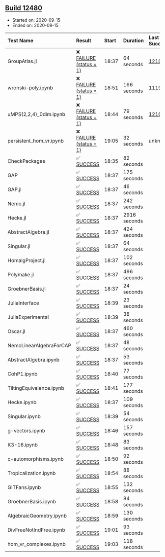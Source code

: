 ## [Build 12480](https://oscarci.mathematik.uni-kl.de/job/oscar/12480/)

* Started on: 2020-09-15
* Ended on: 2020-09-15

| Test Name    | Result | Start | Duration | Last Success | First Failure |
|:-------------|:-------|:------|:---------|:-------------|:--------------|
| GroupAtlas.jl | ❌ [FAILURE (status = 1)](https://oscarci.mathematik.uni-kl.de/job/oscar/12480/artifact/logs/build-12480/GroupAtlas.jl.log) | 18:37 | 64 seconds | [12167](https://oscarci.mathematik.uni-kl.de/job/oscar/12167/) | [12168](https://oscarci.mathematik.uni-kl.de/job/oscar/12168/) |
| wronski-poly.ipynb | ❌ [FAILURE (status = 1)](https://oscarci.mathematik.uni-kl.de/job/oscar/12480/artifact/logs/build-12480/wronski-poly.ipynb.log) | 18:51 | 166 seconds | [11192](https://oscarci.mathematik.uni-kl.de/job/oscar/11192/) | [11193](https://oscarci.mathematik.uni-kl.de/job/oscar/11193/) |
| uMPS(2,2,4)_0dim.ipynb | ❌ [FAILURE (status = 1)](https://oscarci.mathematik.uni-kl.de/job/oscar/12480/artifact/logs/build-12480/uMPS-2-2-4-_0dim.ipynb.log) | 18:44 | 79 seconds | [12167](https://oscarci.mathematik.uni-kl.de/job/oscar/12167/) | [12168](https://oscarci.mathematik.uni-kl.de/job/oscar/12168/) |
| persistent_hom_vr.ipynb | ❌ [FAILURE (status = 1)](https://oscarci.mathematik.uni-kl.de/job/oscar/12480/artifact/logs/build-12480/persistent_hom_vr.ipynb.log) | 19:05 | 32 seconds | unknown | unknown |
| CheckPackages | ✅ [SUCCESS](https://oscarci.mathematik.uni-kl.de/job/oscar/12480/artifact/logs/build-12480/CheckPackages.log) | 18:35 | 82 seconds |  |  |
| GAP | ✅ [SUCCESS](https://oscarci.mathematik.uni-kl.de/job/oscar/12480/artifact/logs/build-12480/GAP.log) | 18:37 | 175 seconds |  |  |
| GAP.jl | ✅ [SUCCESS](https://oscarci.mathematik.uni-kl.de/job/oscar/12480/artifact/logs/build-12480/GAP.jl.log) | 18:37 | 46 seconds |  |  |
| Nemo.jl | ✅ [SUCCESS](https://oscarci.mathematik.uni-kl.de/job/oscar/12480/artifact/logs/build-12480/Nemo.jl.log) | 18:37 | 242 seconds |  |  |
| Hecke.jl | ✅ [SUCCESS](https://oscarci.mathematik.uni-kl.de/job/oscar/12480/artifact/logs/build-12480/Hecke.jl.log) | 18:37 | 2916 seconds |  |  |
| AbstractAlgebra.jl | ✅ [SUCCESS](https://oscarci.mathematik.uni-kl.de/job/oscar/12480/artifact/logs/build-12480/AbstractAlgebra.jl.log) | 18:37 | 424 seconds |  |  |
| Singular.jl | ✅ [SUCCESS](https://oscarci.mathematik.uni-kl.de/job/oscar/12480/artifact/logs/build-12480/Singular.jl.log) | 18:37 | 64 seconds |  |  |
| HomalgProject.jl | ✅ [SUCCESS](https://oscarci.mathematik.uni-kl.de/job/oscar/12480/artifact/logs/build-12480/HomalgProject.jl.log) | 18:37 | 102 seconds |  |  |
| Polymake.jl | ✅ [SUCCESS](https://oscarci.mathematik.uni-kl.de/job/oscar/12480/artifact/logs/build-12480/Polymake.jl.log) | 18:37 | 496 seconds |  |  |
| GroebnerBasis.jl | ✅ [SUCCESS](https://oscarci.mathematik.uni-kl.de/job/oscar/12480/artifact/logs/build-12480/GroebnerBasis.jl.log) | 18:37 | 24 seconds |  |  |
| JuliaInterface | ✅ [SUCCESS](https://oscarci.mathematik.uni-kl.de/job/oscar/12480/artifact/logs/build-12480/JuliaInterface.log) | 18:39 | 23 seconds |  |  |
| JuliaExperimental | ✅ [SUCCESS](https://oscarci.mathematik.uni-kl.de/job/oscar/12480/artifact/logs/build-12480/JuliaExperimental.log) | 18:39 | 38 seconds |  |  |
| Oscar.jl | ✅ [SUCCESS](https://oscarci.mathematik.uni-kl.de/job/oscar/12480/artifact/logs/build-12480/Oscar.jl.log) | 18:37 | 460 seconds |  |  |
| NemoLinearAlgebraForCAP | ✅ [SUCCESS](https://oscarci.mathematik.uni-kl.de/job/oscar/12480/artifact/logs/build-12480/NemoLinearAlgebraForCAP.log) | 18:37 | 48 seconds |  |  |
| AbstractAlgebra.ipynb | ✅ [SUCCESS](https://oscarci.mathematik.uni-kl.de/job/oscar/12480/artifact/logs/build-12480/AbstractAlgebra.ipynb.log) | 18:37 | 53 seconds |  |  |
| CohP1.ipynb | ✅ [SUCCESS](https://oscarci.mathematik.uni-kl.de/job/oscar/12480/artifact/logs/build-12480/CohP1.ipynb.log) | 18:40 | 77 seconds |  |  |
| TiltingEquivalence.ipynb | ✅ [SUCCESS](https://oscarci.mathematik.uni-kl.de/job/oscar/12480/artifact/logs/build-12480/TiltingEquivalence.ipynb.log) | 18:41 | 177 seconds |  |  |
| Hecke.ipynb | ✅ [SUCCESS](https://oscarci.mathematik.uni-kl.de/job/oscar/12480/artifact/logs/build-12480/Hecke.ipynb.log) | 18:37 | 109 seconds |  |  |
| Singular.ipynb | ✅ [SUCCESS](https://oscarci.mathematik.uni-kl.de/job/oscar/12480/artifact/logs/build-12480/Singular.ipynb.log) | 18:39 | 54 seconds |  |  |
| g-vectors.ipynb | ✅ [SUCCESS](https://oscarci.mathematik.uni-kl.de/job/oscar/12480/artifact/logs/build-12480/g-vectors.ipynb.log) | 18:46 | 157 seconds |  |  |
| K3-16.ipynb | ✅ [SUCCESS](https://oscarci.mathematik.uni-kl.de/job/oscar/12480/artifact/logs/build-12480/K3-16.ipynb.log) | 18:48 | 83 seconds |  |  |
| c-automorphisms.ipynb | ✅ [SUCCESS](https://oscarci.mathematik.uni-kl.de/job/oscar/12480/artifact/logs/build-12480/c-automorphisms.ipynb.log) | 18:50 | 92 seconds |  |  |
| Tropicalization.ipynb | ✅ [SUCCESS](https://oscarci.mathematik.uni-kl.de/job/oscar/12480/artifact/logs/build-12480/Tropicalization.ipynb.log) | 18:54 | 88 seconds |  |  |
| GITFans.ipynb | ✅ [SUCCESS](https://oscarci.mathematik.uni-kl.de/job/oscar/12480/artifact/logs/build-12480/GITFans.ipynb.log) | 18:55 | 132 seconds |  |  |
| GroebnerBasis.ipynb | ✅ [SUCCESS](https://oscarci.mathematik.uni-kl.de/job/oscar/12480/artifact/logs/build-12480/GroebnerBasis.ipynb.log) | 18:58 | 84 seconds |  |  |
| AlgebraicGeometry.ipynb | ✅ [SUCCESS](https://oscarci.mathematik.uni-kl.de/job/oscar/12480/artifact/logs/build-12480/AlgebraicGeometry.ipynb.log) | 18:59 | 130 seconds |  |  |
| DivFreeNotIndFree.ipynb | ✅ [SUCCESS](https://oscarci.mathematik.uni-kl.de/job/oscar/12480/artifact/logs/build-12480/DivFreeNotIndFree.ipynb.log) | 19:01 | 93 seconds |  |  |
| hom_vr_complexes.ipynb | ✅ [SUCCESS](https://oscarci.mathematik.uni-kl.de/job/oscar/12480/artifact/logs/build-12480/hom_vr_complexes.ipynb.log) | 19:03 | 118 seconds |  |  |
